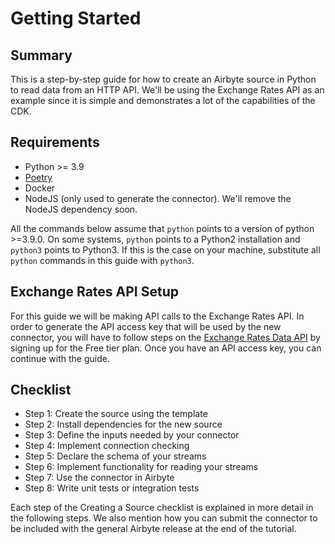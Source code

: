 # Getting Started

## Summary

This is a step-by-step guide for how to create an Airbyte source in Python to read data from an HTTP API. We'll be using the Exchange Rates API as an example since it is simple and demonstrates a lot of the capabilities of the CDK.

## Requirements

* Python &gt;= 3.9
* [Poetry](https://python-poetry.org/)
* Docker
* NodeJS \(only used to generate the connector\). We'll remove the NodeJS dependency soon.

All the commands below assume that `python` points to a version of python &gt;=3.9.0. On some systems, `python` points to a Python2 installation and `python3` points to Python3. If this is the case on your machine, substitute all `python` commands in this guide with `python3`.

## Exchange Rates API Setup

For this guide we will be making API calls to the Exchange Rates API. In order to generate the API access key that will be used by the new connector, you will have to follow steps on the [Exchange Rates Data API](https://apilayer.com/marketplace/exchangerates_data-api/) by signing up for the Free tier plan. Once you have an API access key, you can continue with the guide.

## Checklist

* Step 1: Create the source using the template
* Step 2: Install dependencies for the new source
* Step 3: Define the inputs needed by your connector
* Step 4: Implement connection checking
* Step 5: Declare the schema of your streams
* Step 6: Implement functionality for reading your streams
* Step 7: Use the connector in Airbyte
* Step 8: Write unit tests or integration tests

Each step of the Creating a Source checklist is explained in more detail in the following steps. We also mention how you can submit the connector to be included with the general Airbyte release at the end of the tutorial.

